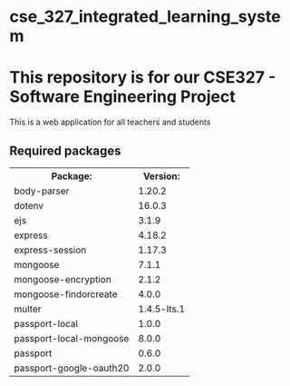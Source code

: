 # cse_327_integrated_learning_system
<html>
<h1>This repository is for our CSE327 - Software Engineering Project</h1> 
  <p>This is a web application for all teachers and students </p>
<h2>Required packages</h2>
<table>
  <tr>
    <th>Package:</th>
    <th>Version:</th>
  </tr>
  <tr>
    <td>body-parser</td>
    <td>1.20.2</td>
  </tr>
  <tr>
    <td>dotenv</td>
    <td>16.0.3</td>
  </tr>
  <tr>
    <td>ejs</td>
    <td>3.1.9</td>
  </tr>
  <tr>
    <td>express</td>
    <td>4.18.2</td>
  </tr>
  <tr>
    <td>express-session</td>
    <td>1.17.3</td>
  </tr>
  <tr>
    <td>mongoose</td>
    <td>7.1.1</td>
  </tr>
  <tr>
    <td>mongoose-encryption</td>
    <td>2.1.2</td>
  </tr>
  <tr>
    <td>mongoose-findorcreate</td>
    <td>4.0.0</td>
  </tr>
  <tr>
    <td>multer</td>
    <td>1.4.5-lts.1</td>
  </tr>
  <tr>
    <td>passport-local</td>
    <td>1.0.0</td>
  </tr>
  <tr>
    <td>passport-local-mongoose</td>
    <td>8.0.0</td>
  </tr>
  <tr>
    <td>passport</td>
    <td>0.6.0</td>
  </tr>
  <tr>
    <td>passport-google-oauth20</td>
    <td>2.0.0</td>
  </tr>
  </table>
  </html>
